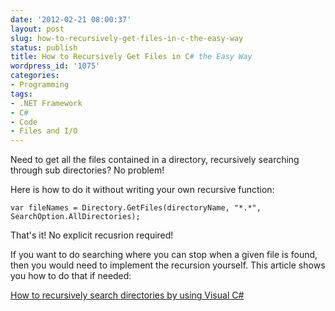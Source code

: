 ```yaml
---
date: '2012-02-21 08:00:37'
layout: post
slug: how-to-recursively-get-files-in-c-the-easy-way
status: publish
title: How to Recursively Get Files in C# the Easy Way
wordpress_id: '1075'
categories:
- Programming
tags:
- .NET Framework
- C#
- Code
- Files and I/O
---
```


Need to get all the files contained in a directory, recursively searching through sub directories? No problem!

Here is how to do it without writing your own recursive function:

    var fileNames = Directory.GetFiles(directoryName, "*.*", SearchOption.AllDirectories);

That's it! No explicit recusrion required!

If you want to do searching where you can stop when a given file is found, then you would need to implement the recursion yourself. This article shows you how to do that if needed:

[How to recursively search directories by using Visual C#](http://support.microsoft.com/kb/303974)
